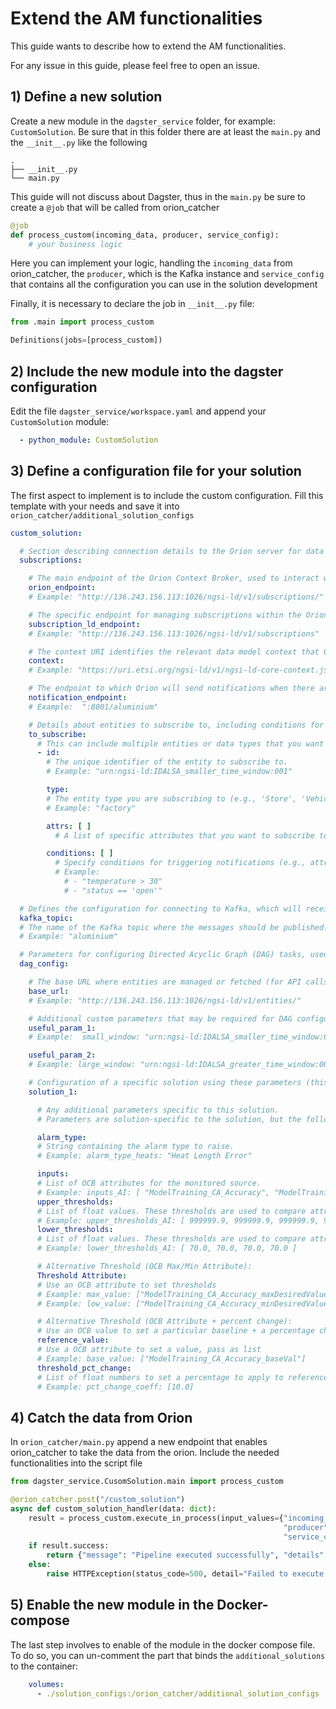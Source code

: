 # Extend the AM functionalities
This guide wants to describe how to extend the AM functionalities.

For any issue in this guide, please feel free to open an issue.

## 1) Define a new solution

Create a new module in the `dagster_service` folder, for example: `CustomSolution`.
Be sure that in this folder there are at least the `main.py` and the `__init__.py` like the following
```shell
.
├── __init__.py
└── main.py
```

This guide will not discuss about Dagster, thus in the `main.py` be sure to create a `@job` that will be called from orion_catcher

```python
@job
def process_custom(incoming_data, producer, service_config):
    # your business logic
```
Here you can implement your logic, handling the `incoming_data` from orion_catcher, the `producer`, which is the Kafka instance and `service_config` that contains all the configuration you can use in the solution development

Finally, it is necessary to declare the job in `__init__.py` file:
```python
from .main import process_custom

Definitions(jobs=[process_custom])
```

## 2) Include the new module into the dagster configuration

Edit the file `dagster_service/workspace.yaml` and append your `CustomSolution` module:
```yaml
  - python_module: CustomSolution
```

## 3) Define a configuration file for your solution

The first aspect to implement is to include the custom configuration. 
Fill this template with your needs and save it into `orion_catcher/additional_solution_configs`
```yaml
custom_solution:

  # Section describing connection details to the Orion server for data subscriptions
  subscriptions:

    # The main endpoint of the Orion Context Broker, used to interact with the Orion server.
    orion_endpoint:
    # Example: "http://136.243.156.113:1026/ngsi-ld/v1/subscriptions/"

    # The specific endpoint for managing subscriptions within the Orion Context Broker.
    subscription_ld_endpoint:
    # Example: "http://136.243.156.113:1026/ngsi-ld/v1/subscriptions"

    # The context URI identifies the relevant data model context that Orion will use.
    context:
    # Example: "https://uri.etsi.org/ngsi-ld/v1/ngsi-ld-core-context.jsonld"

    # The endpoint to which Orion will send notifications when there are changes in subscribed data.
    notification_endpoint:
    # Example:  ":8001/aluminium"

    # Details about entities to subscribe to, including conditions for the subscription.
    to_subscribe:
      # This can include multiple entities or data types that you want Orion to monitor.
      - id:
        # The unique identifier of the entity to subscribe to. 
        # Example: "urn:ngsi-ld:IDALSA_smaller_time_window:001"

        type:
        # The entity type you are subscribing to (e.g., 'Store', 'Vehicle').
        # Example: "factory"

        attrs: [ ]
          # A list of specific attributes that you want to subscribe to (e.g., 'temperature', 'location').

        conditions: [ ]
          # Specify conditions for triggering notifications (e.g., attribute changes, threshold values).
          # Example: 
            # - "temperature > 30"
            # - "status == 'open'"

  # Defines the configuration for connecting to Kafka, which will receive messages or events.
  kafka_topic:
  # The name of the Kafka topic where the messages should be published.
  # Example: "aluminium"

  # Parameters for configuring Directed Acyclic Graph (DAG) tasks, used to manage workflows.
  dag_config:

    # The base URL where entities are managed or fetched (for API calls within the DAG tasks).
    base_url:
    # Example: "http://136.243.156.113:1026/ngsi-ld/v1/entities/"

    # Additional custom parameters that may be required for DAG configuration.
    useful_param_1:
    # Example:  small_window: "urn:ngsi-ld:IDALSA_smaller_time_window:001"

    useful_param_2:
    # Example: large_window: "urn:ngsi-ld:IDALSA_greater_time_window:001"

    # Configuration of a specific solution using these parameters (this can be extended with other solutions).
    solution_1:

      # Any additional parameters specific to this solution.
      # Parameters are solution-specific to the solution, but the following example parameters may be useful:

      alarm_type:
      # String containing the alarm type to raise. 
      # Example: alarm_type_heats: "Heat Length Error"

      inputs:
      # List of OCB attributes for the monitored source. 
      # Example: inputs_AI: [ "ModelTraining_CA_Accuracy", "ModelTraining_MP_Accuracy", "ModelTraining_MT_Accuracy", "ModelTraining_MA_Accuracy" ]
      upper_thresholds:
      # List of float values. These thresholds are used to compare attributes from inputs to threshold values. Use 999999.9 to set "+inf"
      # Example: upper_thresholds_AI: [ 999999.9, 999999.9, 999999.9, 999999.9 ]
      lower_thresholds:
      # List of float values. These thresholds are used to compare attributes from inputs to threshold values. Use -999999.9 to set "-inf"
      # Example: lower_thresholds_AI: [ 70.0, 70.0, 70.0, 70.0 ]

      # Alternative Threshold (OCB Max/Min Attribute):
      Threshold Attribute:
      # Use an OCB attribute to set thresholds
      # Example: max_value: ["ModelTraining_CA_Accuracy_maxDesiredValue"]
      # Example: low_value: ["ModelTraining_CA_Accuracy_minDesiredValue"]

      # Alternative Threshold (OCB Attribute + percent change):
      # Use an OCB value to set a particular baseline + a percentage change based on this value
      reference_value:
      # Use a OCB attribute to set a value, pass as list
      # Example: base_value: ["ModelTraining_CA_Accuracy_baseVal"]
      threshold_pct_change:
      # List of float numbers to set a percentage to apply to reference value.
      # Example: pct_change_coeff: [10.0]
```

## 4) Catch the data from Orion
In `orion_catcher/main.py` append a new endpoint that enables orion_catcher to take the data from the orion.
Include the needed functionalities into the script file

```python
from dagster_service.CusomSolution.main import process_custom

@orion_catcher.post("/custom_solution")
async def custom_solution_handler(data: dict):
    result = process_custom.execute_in_process(input_values={"incoming_data": data,
                                                             "producer": producer,
                                                             "service_config": service_config["aluminium"]})
    if result.success:
        return {"message": "Pipeline executed successfully", "details": str(result)}
    else:
        raise HTTPException(status_code=500, detail="Failed to execute pipeline")
```
## 5) Enable the new module in the Docker-compose
The last step involves to enable of the module in the docker compose file.
To do so, you can un-comment the part that binds the `additional_solutions` to the container:
```yaml
    volumes:
      - ./solution_configs:/orion_catcher/additional_solution_configs
```
